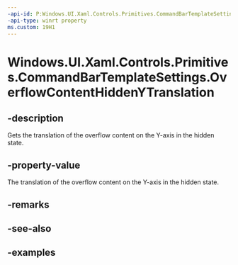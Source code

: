 ```yaml
---
-api-id: P:Windows.UI.Xaml.Controls.Primitives.CommandBarTemplateSettings.OverflowContentHiddenYTranslation
-api-type: winrt property
ms.custom: 19H1
---
```


<!-- Property syntax.
public double OverflowContentHiddenYTranslation { get; }
-->

# Windows.UI.Xaml.Controls.Primitives.CommandBarTemplateSettings.OverflowContentHiddenYTranslation

## -description

Gets the translation of the overflow content on the Y-axis in the hidden state.



## -property-value

The translation of the overflow content on the Y-axis in the hidden state.

## -remarks

## -see-also

## -examples

